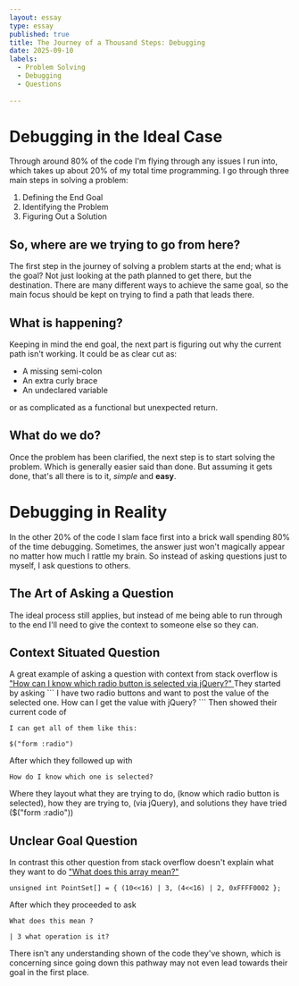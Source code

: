 ```yaml
---
layout: essay
type: essay
published: true
title: The Journey of a Thousand Steps: Debugging
date: 2025-09-10
labels:
  - Problem Solving
  - Debugging
  - Questions
  
---
```


<h1> Debugging in the Ideal Case </h1>
Through around 80% of the code I'm flying through any issues I run into, which takes up about 20% of my total time programming. 
I go through three main steps in solving a problem:

<ol>
      <li>Defining the End Goal</li>
      <li>Identifying the Problem</li>
      <li>Figuring Out a Solution</li>
</ol>

<h2> So, where are we trying to go from here? </h2>

The first step in the journey of solving a problem starts at the end; what is the goal?
Not just looking at the path planned to get there, but the destination. 
There are many different ways to achieve the same goal, so the main focus should be kept on trying to find a path that leads there. 

<h2> What is happening? </h2>

Keeping in mind the end goal, the next part is figuring out why the current path isn't working.
It could be as clear cut as:
<ul>
      <li>A missing semi-colon</li>
      <li>An extra curly brace</li>
      <li>An undeclared variable</li>
</ul>

or as complicated as a functional but unexpected return.

<h2> What do we do? </h2>

Once the problem has been clarified, the next step is to start solving the problem. 
Which is generally easier said than done. 
But assuming it gets done, 
that's all there is to it, <em>simple</em> and <strong>easy</strong>.

<h1> Debugging in Reality </h1>
In the other 20% of the code I slam face first into a brick wall spending 80% of the time debugging. 
Sometimes, the answer just won't magically appear no matter how much I rattle my brain. 
So instead of asking questions just to myself, I ask questions to others. 

<h2> The Art of Asking a Question </h2>

The ideal process still applies, 
but instead of me being able to run through to the end 
I'll need to give the context to someone else so they can. 

<h2> Context Situated Question </h2>
A great example of asking a question with context from stack overflow is

<a href="https://stackoverflow.com/questions/596351/how-can-i-know-which-radio-button-is-selected-via-jquery">
"How can I know which radio button is selected via jQuery?"
</a>
They started by asking
```
I have two radio buttons and want to post the value of the selected one. How can I get the value with jQuery?
```
Then showed their current code of 

```
I can get all of them like this:

$("form :radio")
```

After which they followed up with

```
How do I know which one is selected?
```

Where they layout what they are trying to do, (know which radio button is selected), how they are trying to, (via jQuery), and solutions they have tried ($("form :radio"))

<h2> Unclear Goal Question </h2>
In contrast this other question from stack overflow doesn't explain what they want to do

<a href="https://stackoverflow.com/questions/43966386/what-does-this-array-mean">
"What does this array mean?"
</a>

```
unsigned int PointSet[] = { (10<<16) | 3, (4<<16) | 2, 0xFFFF0002 };
```
After which they proceeded to ask
```
What does this mean ?

| 3 what operation is it?
```

There isn't any understanding shown of the code they've shown, 
which is concerning since going down this pathway may not even lead towards their goal in the first place.





